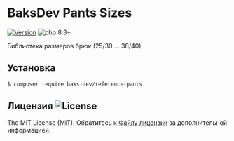 # BaksDev Pants Sizes

[![Version](https://img.shields.io/badge/version-7.1.4-blue)](https://github.com/baks-dev/reference-pants/releases)
![php 8.3+](https://img.shields.io/badge/php-min%208.3-red.svg)

Библиотека размеров брюк (25/30 ... 38/40)

## Установка

``` bash
$ composer require baks-dev/reference-pants
```

## Лицензия ![License](https://img.shields.io/badge/MIT-green)

The MIT License (MIT). Обратитесь к [Файлу лицензии](LICENSE.md) за дополнительной информацией.
